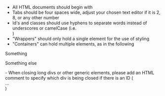 
- All HTML documents should begin with <!DOCTYPE html>
- Tabs should be four spaces wide, adjust your chosen text editor if it is 2, 8, or any other number
- Id's and classes should use hyphens to separate words instead of underscores or camelCase (i.e. <div class="some-class"></div>)
- "Wrappers" should only hold a single element for the use of styling
- "Containers" can hold multiple elements, as in the following
<div id="container>
	<div class="wrapper">
		<p>Something</p>
	</div>
	<div class="wrapper">
		<p>Something else</p>
	</div>
</div>
- When closing long divs or other generic elements, please add an HTML comment to specify which div is being closed if there is an ID (<div id="some-id"> ... </div> <!-- END #some-id -->)
